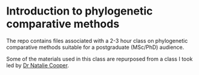 # Introduction to phylogenetic comparative methods

The repo contains files associated with a 2-3 hour class on phylogenetic comparative methods suitable for a postgraduate (MSc/PhD) audience. 

Some of the materials used in this class are repurposed from a class I took led by [Dr Natalie Cooper](https://github.com/nhcooper123).
